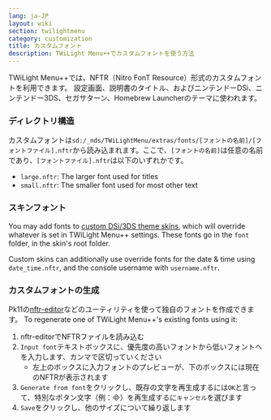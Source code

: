 ```yaml
---
lang: ja-JP
layout: wiki
section: twilightmenu
category: customization
title: カスタムフォント
description: TWiLight Menu++でカスタムフォントを使う方法
---
```


TWiLight Menu++では、NFTR（Nitro FonT Resource）形式のカスタムフォントを利用できます。 設定画面、説明書のタイトル、およびニンテンドーDSi、ニンテンドー3DS、セガサターン、Homebrew Launcherのテーマに使われます。

### ディレクトリ構造
カスタムフォントは`sd:/_nds/TWiLightMenu/extras/fonts/[フォントの名前]/[フォントファイル].nftr`から読み込まれます。ここで、`[フォントの名前]`は任意の名前であり、`[フォントファイル].nftr`は以下のいずれかです。
- `large.nftr`: The larger font used for titles
- `small.nftr`: The smaller font used for most other text

### スキンフォント
You may add fonts to [custom DSi/3DS theme skins](custom-dsi-3ds-skins), which will override whatever is set in TWiLight Menu++ settings. These fonts go in the `font` folder, in the skin's root folder.

Custom skins can additionally use override fonts for the date & time using `date_time.nftr`, and the console username with `username.nftr`.

### カスタムフォントの生成
Pk11の[nftr-editor](https://pk11.us/nftr-editor/)などのユーティリティを使って独自のフォントを作成できます。 To regenerate one of TWiLight Menu++'s existing fonts using it:
1. nftr-editorでNFTRファイルを読み込む
1. `Input font`テキストボックスに、優先度の高いフォントから低いフォントへを入力します、カンマで区切っていください
    - 左上のボックスに入力フォントのプレビューが、下のボックスには現在のNFTRが表示されます
1. `Generate from font`をクリックし、既存の文字を再生成するには`OK`と言って、特別なボタン文字（例：&#xE000;）を再生成するに`キャンセル`を選びます
1. `Save`をクリックし、他のサイズについて繰り返します
